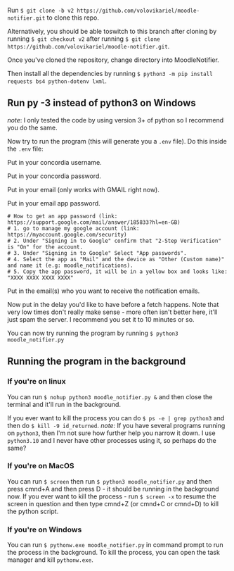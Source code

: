 Run `$ git clone -b v2 https://github.com/volovikariel/moodle-notifier.git` to clone this repo.

Alternatively, you should be able toswitch to this branch after cloning by running `$ git checkout v2` after running `$ git clone https://github.com/volovikariel/moodle-notifier.git`.

Once you've cloned the repository, change directory into MoodleNotifier.

Then install all the dependencies by running 
`$ python3 -m pip install requests bs4 python-dotenv lxml`.

## Run py -3 instead of python3 on Windows

*note*: I only tested the code by using version 3+ of python so I recommend you do the same. 

Now try to run the program (this will generate you a `.env` file). Do this inside the `.env` file:

Put in your concordia username.

Put in your concordia password.

Put in your email (only works with GMAIL right now).

Put in your email app password.
```
# How to get an app password (link: https://support.google.com/mail/answer/185833?hl=en-GB)
# 1. go to manage my google account (link: https://myaccount.google.com/security)
# 2. Under "Signing in to Google" confirm that "2-Step Verification" is "On" for the account.
# 3. Under "Signing in to Google" Select "App passwords".
# 4. Select the app as "Mail" and the device as "Other (Custom name)" and name it (e.g: moodle_notifications).
# 5. Copy the app password, it will be in a yellow box and looks like: "XXXX XXXX XXXX XXXX"
```
Put in the email(s) who you want to receive the notification emails.

Now put in the delay you'd like to have before a fetch happens. Note that very low times don't really make sense - more often isn't better here, it'll just spam the server. I recommend you set it to 10 minutes or so.

You can now try running the program by running `$ python3 moodle_notifier.py`

## Running the program in the background
### If you're on linux
You can run `$ nohup python3 moodle_notifier.py &` 
and then close the terminal and it'll run in the background.

If you ever want to kill the process you can do `$ ps -e | grep python3` and then do `$ kill -9 id_returned`.
*note:* If you have several programs running on `python3`, then I'm not sure how further help you narrow it down. I use `python3.10` and I never have other processes using it, so perhaps do the same?

### If you're on MacOS
You can run `$ screen` then run `$ python3 moodle_notifier.py` and then press cmnd+A and then press D - it should be running in the background now.
If you ever want to kill the process - run `$ screen -x` to resume the screen in question and then type cmnd+Z (or cmnd+C or cmnd+D) to kill the python script.

### If you're on Windows
You can run `$ pythonw.exe moodle_notifier.py` in command prompt to run the process in the background.
To kill the process, you can open the task manager and kill `pythonw.exe`.
